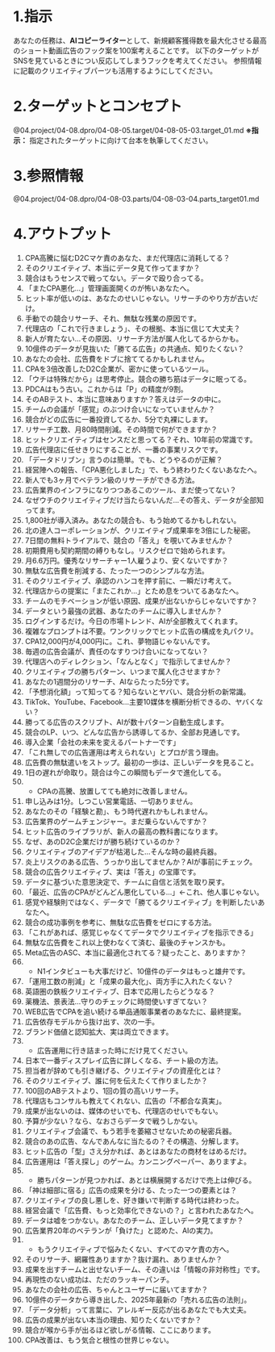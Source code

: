 # 1.指示
あなたの任務は、**AIコピーライター**として、新規顧客獲得数を最大化させる最高のショート動画広告のフック案を100案考えることです。
以下のターゲットがSNSを見ているときについ反応してしまうフックを考えてください。
参照情報に記載のクリエイティブパーツも活用するようにしてください。

# 2.ターゲットとコンセプト

@04.project/04-08.dpro/04-08-05.target/04-08-05-03.target_01.md
**※指示：** 指定されたターゲットに向けて台本を執筆してください。

# 3.参照情報

@04.project/04-08.dpro/04-08-03.parts/04-08-03-04.parts_target01.md

# 4.アウトプット
1. CPA高騰に悩むD2Cマケ責のあなた、まだ代理店に消耗してる？
2. そのクリエイティブ、本当にデータ見て作ってますか？
3. 競合はもうセンスで戦ってない。データで殴り合ってる。
4. 「またCPA悪化…」管理画面開くのが怖いあなたへ。
5. ヒット率が低いのは、あなたのせいじゃない。リサーチのやり方が古いだけ。
6. 手動での競合リサーチ、それ、無駄な残業の原因です。
7. 代理店の「これで行きましょう」、その根拠、本当に信じて大丈夫？
8. 新人が育たない…その原因、リサーチ方法が属人化してるからかも。
9. 10億件のデータが見抜いた「勝てる広告」の共通点、知りたくない？
10. あなたの会社、広告費をドブに捨ててるかもしれません。
11. CPAを3倍改善したD2C企業が、密かに使っているツール。
12. 「ウチは特殊だから」は思考停止。競合の勝ち筋はデータに眠ってる。
13. PDCAはもう古い。これからは「P」の精度が9割。
14. そのABテスト、本当に意味ありますか？答えはデータの中に。
15. チームの会議が「感覚」のぶつけ合いになっていませんか？
16. 競合がどの広告に一番投資してるか、5分で丸裸にします。
17. リサーチ工数、月80時間削減。その時間で何ができますか？
18. ヒットクリエイティブはセンスだと思ってる？それ、10年前の常識です。
19. 広告代理店に任せきりにすることが、一番の事業リスクです。
20. 「データドリブン」言うのは簡単。でも、どうやるのが正解？
21. 経営陣への報告、「CPA悪化しました」で、もう終わりたくないあなたへ。
22. 新人でも3ヶ月でベテラン級のリサーチができる方法。
23. 広告業界のインフラになりつつあるこのツール、まだ使ってない？
24. なぜウチのクリエイティブだけ当たらないんだ…その答え、データが全部知ってます。
25. 1,800社が導入済み。あなたの競合も、もう始めてるかもしれない。
26. 北の達人コーポレーションが、クリエイティブ成果率を3倍にした秘密。
27. 7日間の無料トライアルで、競合の「答え」を覗いてみませんか？
28. 初期費用も契約期間の縛りもなし。リスクゼロで始められます。
29. 月6.6万円。優秀なリサーチャー1人雇うより、安くないですか？
30. 無駄な広告費を削減する、たった一つのシンプルな方法。
31. そのクリエイティブ、承認のハンコを押す前に、一瞬だけ考えて。
32. 代理店からの提案に「またこれか…」とため息をついてるあなたへ。
33. チームのモチベーションが低い原因、成果が出ないからじゃないですか？
34. データという最強の武器、あなたのチームに導入しませんか？
35. ログインするだけ。今日の市場トレンド、AIが全部教えてくれます。
36. 複雑なプロンプトは不要。ワンクリックでヒット広告の構成を丸パクリ。
37. CPA12,000円が4,000円に。これ、夢物語じゃないんです。
38. 毎週の広告会議が、責任のなすりつけ合いになってない？
39. 代理店へのディレクション、「なんとなく」で指示してませんか？
40. クリエイティブの勝ちパターン、いつまで属人化させますか？
41. あなたの1週間分のリサーチ、AIならたった5分です。
42. 「予想消化額」って知ってる？知らないとヤバい、競合分析の新常識。
43. TikTok、YouTube、Facebook…主要10媒体を横断分析できるの、ヤバくない？
44. 勝ってる広告のスクリプト、AIが数十パターン自動生成します。
45. 競合のLP、いつ、どんな広告から誘導してるか、全部お見通しです。
46. 導入企業「会社の未来を変えるパートナーです」
47. 「これ無しでの広告運用は考えられない」とプロが言う理由。
48. 広告費の無駄遣いをストップ。最初の一歩は、正しいデータを見ること。
49. 1日の遅れが命取り。競合は今この瞬間もデータで進化してる。
50. * CPAの高騰、放置してても絶対に改善しません。
51. 申し込みは1分。しつこい営業電話、一切ありません。
52. あなたのその「経験と勘」、もう時代遅れかもしれません。
53. 広告業界のゲームチェンジャー。まだ乗らないんですか？
54. ヒット広告のライブラリが、新人の最高の教科書になります。
55. なぜ、あのD2C企業だけが勝ち続けているのか？
56. クリエイティブのアイデアが枯渇した…そんな時の最終兵器。
57. 炎上リスクのある広告、うっかり出してませんか？AIが事前にチェック。
58. 競合の広告クリエイティブ、実は「答え」の宝庫です。
59. データに基づいた意思決定で、チームに自信と活気を取り戻す。
60. 「最近、広告のCPAがどんどん悪化している...」←これ、他人事じゃない。
61. 感覚や経験則ではなく、データで「勝てるクリエイティブ」を判断したいあなたへ。
62. 競合の成功事例を参考に、無駄な広告費をゼロにする方法。
63. 「これがあれば、感覚じゃなくてデータでクリエイティブを指示できる」
64. 無駄な広告費をこれ以上使わなくて済む、最後のチャンスかも。
65. Meta広告のASC、本当に最適化されてる？疑ったこと、ありますか？
66. * N1インタビューも大事だけど、10億件のデータはもっと雄弁です。
67. 「運用工数の削減」と「成果の最大化」、両方手に入れたくない？
68. 英語圏の鉄板クリエイティブ、日本で応用したらどうなる？
69. 薬機法、景表法…守りのチェックに時間使いすぎてない？
70. WEB広告でCPAを追い続ける単品通販事業者のあなたに、最終提案。
71. 広告依存モデルから抜け出す、次の一手。
72. ブランド価値と認知拡大、実は両立できます。
73. * 広告運用に行き詰まった時にだけ見てください。
74. 日本で一番ディスプレイ広告に詳しくなる、チート級の方法。
75. 担当者が辞めても引き継げる、クリエイティブの資産化とは？
76. そのクリエイティブ、誰に何を伝えたくて作りましたか？
77. 100回のABテストより、1回の質の高いリサーチ。
78. 代理店もコンサルも教えてくれない、広告の「不都合な真実」。
79. 成果が出ないのは、媒体のせいでも、代理店のせいでもない。
80. 予算が少ない？なら、なおさらデータで戦うしかない。
81. クリエイティブ会議で、もう若手を萎縮させないための秘密兵器。
82. 競合のあの広告、なんであんなに当たるの？その構造、分解します。
83. ヒット広告の「型」さえ分かれば、あとはあなたの商材をはめるだけ。
84. 広告運用は「答え探し」のゲーム。カンニングペーパー、ありますよ。
85. * 勝ちパターンが見つかれば、あとは横展開するだけで売上は伸びる。
86. 「神は細部に宿る」広告の成果を分ける、たった一つの要素とは？
87. クリエイティブの良し悪しを、好き嫌いで判断する時代は終わった。
88. 経営会議で「広告費、もっと効率化できないの？」と言われたあなたへ。
89. データは嘘をつかない。あなたのチーム、正しいデータ見てますか？
90. 広告業界20年のベテランが「負けた」と認めた、AIの実力。
91. * もうクリエイティブで悩みたくない、すべてのマケ責の方へ。
92. そのリサーチ、網羅性ありますか？抜け漏れ、ありませんか？
93. 成果を出すチームと出せないチーム、その違いは「情報の非対称性」です。
94. 再現性のない成功は、ただのラッキーパンチ。
95. あなたの会社の広告、ちゃんとユーザーに届いてますか？
96. 10億件のデータから導き出した、2025年最新の「売れる広告の法則」。
97. 「データ分析」って言葉に、アレルギー反応が出るあなたでも大丈夫。
98. 広告の成果が出ない本当の理由、知りたくないですか？
99. 競合が喉から手が出るほど欲しがる情報、ここにあります。
100. CPA改善は、もう気合と根性の世界じゃない。
